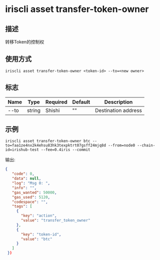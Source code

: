 # iriscli asset transfer-token-owner

## 描述

转移Token的控制权

## 使用方式

```shell
iriscli asset transfer-token-owner <token-id> --to=<new owner>
```

## 标志

| Name | Type | Required | Default | Description                                              |
| --------------------| -----  | -------- | -------- | ------------------------------------------------------------------- |
| --to           | string | Shishi | "" | Destination address |

## 示例

```shell
iriscli asset transfer-token-owner btc --to=faa1ze4nx2k4ehsu83hk3texpktrt07gsff24mjq8d --from=node0 --chain-id=irishub-test --fee=0.4iris --commit
```

输出:

```json
{
   "code": 0,
   "data": null,
   "log": "Msg 0: ",
   "info": "",
   "gas_wanted": 50000,
   "gas_used": 5120,
   "codespace": "",
   "tags": [
     {
       "key": "action",
       "value": "transfer_token_owner"
     },
     {
       "key": "token-id",
       "value": "btc"
     }
   ]
 })
```





